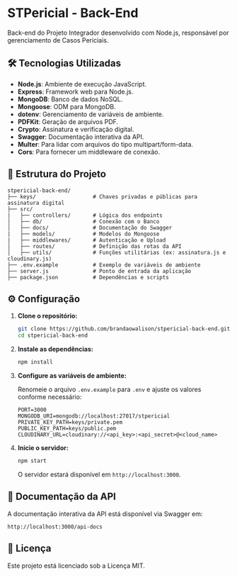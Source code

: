 # STPericial - Back-End

Back-end do Projeto Integrador desenvolvido com Node.js, responsável por gerenciamento de Casos Periciais.

## 🛠️ Tecnologias Utilizadas

- **Node.js**: Ambiente de execução JavaScript.
- **Express**: Framework web para Node.js.
- **MongoDB**: Banco de dados NoSQL.
- **Mongoose**: ODM para MongoDB.
- **dotenv**: Gerenciamento de variáveis de ambiente.
- **PDFKit**: Geração de arquivos PDF.
- **Crypto**: Assinatura e verificação digital.
- **Swagger**: Documentação interativa da API.
- **Multer**: Para lidar com arquivos do tipo multipart/form-data.
- **Cors**: Para fornecer um middleware de conexão.

## 📁 Estrutura do Projeto

```
stpericial-back-end/
├── keys/                  # Chaves privadas e públicas para assinatura digital
├── src/
|   ├── controllers/       # Lógica dos endpoints
│   ├── db/                # Conexão com o Banco
│   ├── docs/              # Documentação do Swagger
|   ├── models/            # Modelos do Mongoose
|   ├── middlewares/       # Autenticação e Upload
│   ├── routes/            # Definição das rotas da API
│   ├── utils/             # Funções utilitárias (ex: assinatura.js e cloudinary.js)
├── .env.example           # Exemplo de variáveis de ambiente
├── server.js              # Ponto de entrada da aplicação
├── package.json           # Dependências e scripts
```

## ⚙️ Configuração

1. **Clone o repositório:**

   ```bash
   git clone https://github.com/brandaowalison/stpericial-back-end.git
   cd stpericial-back-end
   ```

2. **Instale as dependências:**

   ```bash
   npm install
   ```

3. **Configure as variáveis de ambiente:**

   Renomeie o arquivo `.env.example` para `.env` e ajuste os valores conforme necessário:

   ```env
   PORT=3000
   MONGODB_URI=mongodb://localhost:27017/stpericial
   PRIVATE_KEY_PATH=keys/private.pem
   PUBLIC_KEY_PATH=keys/public.pem
   CLOUDINARY_URL=cloudinary://<api_key>:<api_secret>@<cloud_name>
   ```

4. **Inicie o servidor:**

   ```bash
   npm start
   ```

   O servidor estará disponível em `http://localhost:3000`.

## 📄 Documentação da API

A documentação interativa da API está disponível via Swagger em:

```
http://localhost:3000/api-docs
```

## 📝 Licença

Este projeto está licenciado sob a Licença MIT.
